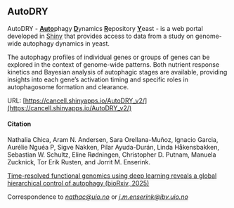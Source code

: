 ## AutoDRY

AutoDRY - <u>**Auto**</u>phagy <u>**D**</u>ynamics <u>**R**</u>epository <u>**Y**</u>east -
is a web portal developed in [Shiny](https://shiny.posit.co/) that provides access to
data from a study on genome-wide autophagy dynamics in yeast.

The autophagy profiles of individual genes or groups of genes can be
explored in the context of genome-wide patterns. Both nutrient response
kinetics and Bayesian analysis of autophagic stages are available,
providing insights into each gene’s activation timing and specific roles
in autophagosome formation and clearance.

URL: [https://cancell.shinyapps.io/AutoDRY_v2/](https://cancell.shinyapps.io/AutoDRY_v2/)

#### Citation

Nathalia Chica, Aram N. Andersen, Sara Orellana-Muñoz, Ignacio Garcia,
Aurélie Nguéa P, Sigve Nakken, Pilar Ayuda-Durán, Linda Håkensbakken,
Sebastian W. Schultz, Eline Rødningen, Christopher D. Putnam, Manuela Zucknick,
Tor Erik Rusten, and Jorrit M. Enserink.

[Time-resolved functional genomics using deep learning reveals a global hierarchical control of autophagy (bioRxiv, 2025)](https://www.biorxiv.org/content/10.1101/2024.04.06.588104v2)

Correspondence to *nathac@uio.no* or *j.m.enserink@ibv.uio.no*
